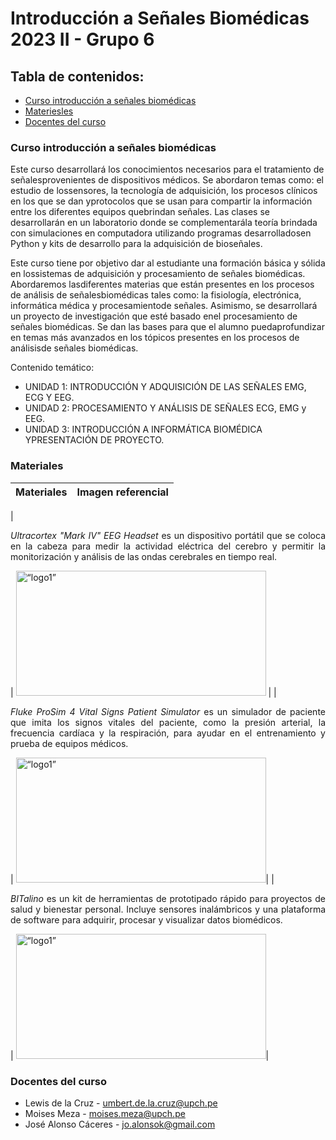 # Introducción a Señales Biomédicas 2023 II - Grupo 6 

## Tabla de contenidos:

- [Curso introducción a señales biomédicas](#curso-introducción-a-señales-biomédicas)
- [Materiesles](#materiales)
- [Docentes del curso](#docentes-del-curso)


### Curso introducción a señales biomédicas

Este curso desarrollará los conocimientos necesarios para el tratamiento de señalesprovenientes de dispositivos médicos. Se abordaron temas como: el estudio de lossensores, la tecnología de adquisición, los procesos clínicos en los que se dan yprotocolos que se usan para compartir la información entre los diferentes equipos quebrindan señales. Las clases se desarrollarán en un laboratorio donde se complementarála teoría brindada con simulaciones en computadora utilizando programas desarrolladosen Python y kits de desarrollo para la adquisición de bioseñales.

Este curso tiene por objetivo dar al estudiante una formación básica y sólida en lossistemas de adquisición y procesamiento de señales biomédicas. Abordaremos lasdiferentes materias que están presentes en los procesos de análisis de señalesbiomédicas tales como: la fisiología, electrónica, informática médica y procesamientode señales. Asimismo, se desarrollará un proyecto de investigación que esté basado enel procesamiento de señales biomédicas. Se dan las bases para que el alumno puedaprofundizar en temas más avanzados en los tópicos presentes en los procesos de análisisde señales biomédicas.

Contenido temático:

- UNIDAD 1: INTRODUCCIÓN Y ADQUISICIÓN DE LAS SEÑALES EMG, ECG Y EEG.
- UNIDAD 2: PROCESAMIENTO Y ANÁLISIS DE SEÑALES ECG, EMG y EEG.
- UNIDAD 3: INTRODUCCIÓN A INFORMÁTICA BIOMÉDICA YPRESENTACIÓN DE PROYECTO.

### Materiales

| Materiales             | Imagen referencial                                              |
| ----------------- | ------------------------------------------------------------------ |

| <p align="justify"> *Ultracortex "Mark IV" EEG Headset* es un dispositivo portátil que se coloca en la cabeza para medir la actividad eléctrica del cerebro y permitir la monitorización y análisis de las ondas cerebrales en tiempo real.</p>| <img src="https://docs.openbci.com/assets/images/UCM4-Product-2-28967dab0bd940f3b3fe67d2c7d9fcdb.JPG" alt= “logo1” height="200" width="400"> |
| <p align="justify"> *Fluke ProSim 4 Vital Signs Patient Simulator* es un simulador de paciente que imita los signos vitales del paciente, como la presión arterial, la frecuencia cardíaca y la respiración, para ayudar en el entrenamiento y prueba de equipos médicos.</p>| <img src="https://www.flukebiomedical.com/sites/default/files/styles/slideshow_image/public/prosim4front_0.png" alt= “logo1” height="200" width="400">|
| <p align="justify"> *BITalino* es un kit de herramientas de prototipado rápido para proyectos de salud y bienestar personal. Incluye sensores inalámbricos y una plataforma de software para adquirir, procesar y visualizar datos biomédicos.</p>| <img src="http://cdn.shopify.com/s/files/1/0595/1068/5887/products/BITalino-Board.1.jpg?v=1646224819" alt= “logo1” height="200" width="400">|


### Docentes del curso

- Lewis de la Cruz - umbert.de.la.cruz@upch.pe
- Moises Meza - moises.meza@upch.pe
- José Alonso Cáceres - jo.alonsok@gmail.com